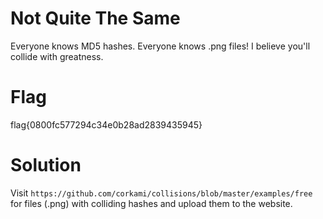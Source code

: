 # Not Quite The Same
Everyone knows MD5 hashes. Everyone knows .png files! I believe you'll collide with greatness.

# Flag 
flag{0800fc577294c34e0b28ad2839435945}

# Solution
Visit `https://github.com/corkami/collisions/blob/master/examples/free` for files (.png) with colliding hashes and upload them to the website.
